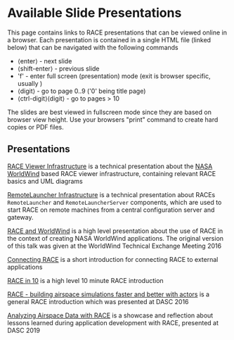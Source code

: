 Available Slide Presentations
=============================

This page contains links to RACE presentations that can be viewed online in a browser. Each presentation is contained
in a single HTML file (linked below) that can be navigated with the following commands

* ⟨enter⟩ - next slide
* ⟨shift-enter⟩ - previous slide
* 'f' - enter full screen (presentation) mode (exit is browser specific, usually <esc>)
* ⟨digit⟩ - go to page 0..9 ('0' being title page)
* ⟨ctrl-digit⟩⟨digit⟩ - go to pages > 10

The slides are best viewed in fullscreen mode since they are based on browser view height.
Use your browsers "print" command to create hard copies or PDF files.

Presentations
-------------
[RACE Viewer Infrastructure][raceviewer] is a technical presentation about the [NASA WorldWind][worldwind] based RACE viewer
infrastructure, containing relevant RACE basics and UML diagrams

[RemoteLauncher Infrastructure][remotelauncher] is a technical presentation about RACEs `RemoteLauncher` and 
`RemoteLauncherServer` components, which are used to start RACE on remote machines from a central
configuration server and gateway.

[RACE and WorldWind][race-ww] is a high level presentation about the use of RACE in the context of creating
NASA WorldWind applications. The original version of this talk was given at the WorldWind
Technical Exchange Meeting 2016

[Connecting RACE][connect] is a short introduction for connecting RACE to external applications

[RACE in 10][race10] is a high level 10 minute RACE introduction

[RACE - building airspace simulations faster and better with actors][dasc16] is a general RACE introduction which
was presented at DASC 2016

[Analyzing Airspace Data with RACE][dasc19] is a showcase and reflection about lessons learned during application
development with RACE, presented at DASC 2019

[raceviewer]: ../slides/RaceViewer.html
[remotelauncher]: ../slides/RemoteLauncher.html
[race-ww]: ../slides/RACE_WorldWind.html
[dasc16]: ../slides/DASC16.html
[worldwind]: https://github.com/NASAWorldWind
[connect]: ../slides/Connectivity.html
[race10]: ../slides/RACEin10.html
[dasc19]: ../slides/DASC19.html

